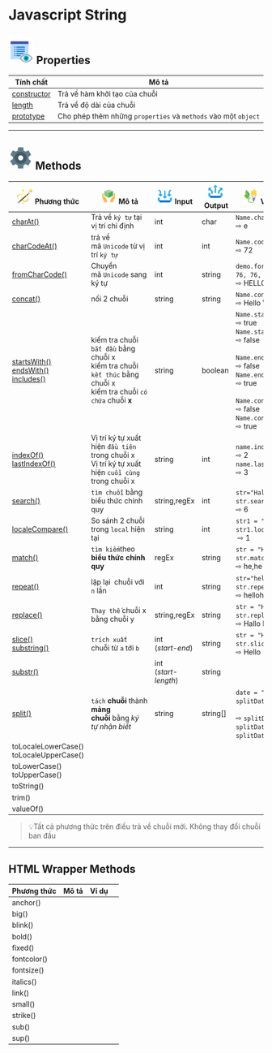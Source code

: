 # Javascript String

## <img src="https://raw.githubusercontent.com/Zenfection/Image/master/2021/04/24-13-17-07-icons8-show_property.png" title="" alt="icons8-show_property.png" width="50"> Properties

| Tính chất                                                                   | Mô tả                                                          |
| --------------------------------------------------------------------------- | -------------------------------------------------------------- |
| [constructor](https://www.w3schools.com/jsref/jsref_constructor_string.asp) | Trả về hàm khởi tạo của chuỗi                                  |
| [length](https://www.w3schools.com/jsref/jsref_length_string.asp)           | Trả về độ dài của chuỗi                                        |
| [prototype](https://www.w3schools.com/jsref/jsref_prototype_string.asp)     | Cho phép thêm những `properties` và `methods` vào một `object` |

---

## ![icons8-settings.png](https://raw.githubusercontent.com/Zenfection/Image/master/2021/04/24-13-18-15-icons8-settings.png) Methods

| ![icons8-magic_wand.png](https://raw.githubusercontent.com/Zenfection/Image/master/2021/04/24-15-21-11-icons8-magic_wand.png) Phương thức                                                                    | ![icons8-handle_with_care.png](https://raw.githubusercontent.com/Zenfection/Image/master/2021/04/24-15-19-20-icons8-handle_with_care.png) Mô tả | ![icons8-input.png](https://raw.githubusercontent.com/Zenfection/Image/master/2021/04/24-15-18-48-icons8-input.png) Input | ![icons8-output.png](https://raw.githubusercontent.com/Zenfection/Image/master/2021/04/24-15-18-39-icons8-output.png) Output | ![icons8-energy_saving_bulb.png](https://raw.githubusercontent.com/Zenfection/Image/master/2021/04/24-15-20-02-icons8-energy_saving_bulb.png) Ví dụ (`Name` = `Hello`)                                                                       |
| ------------------------------------------------------------------------------------------------------------------------------------------------------------------------------------------------------------ | ----------------------------------------------------------------------------------------------------------------------------------------------- | ------------------------------------------------------------------------------------------------------------------------- | ---------------------------------------------------------------------------------------------------------------------------- | -------------------------------------------------------------------------------------------------------------------------------------------------------------------------------------------------------------------------------------------- |
| [charAt()](https://www.w3schools.com/jsref/jsref_charat.asp)                                                                                                                                                 | Trả về `ký tự` tại vị trí chỉ định                                                                                                              | int                                                                                                                       | char                                                                                                                         | `Name.charAt[1]`<br>⇨ e                                                                                                                                                                                                                      |
| [charCodeAt()](https://www.w3schools.com/jsref/jsref_charcodeat.asp)                                                                                                                                         | trả về mã `Unicode` từ vị trí `ký tự`                                                                                                           | int                                                                                                                       | int                                                                                                                          | `Name.codePointAt(0)` <br>⇨ 72                                                                                                                                                                                                               |
| [fromCharCode()](https://www.w3schools.com/jsref/jsref_fromcharcode.asp)                                                                                                                                     | Chuyển mã `Unicode` sang ký tự                                                                                                                  | int                                                                                                                       | string                                                                                                                       | `demo.formCharCode(72, 69, 76, 76, 79)`<br>⇨ HELLO                                                                                                                                                                                           |
| [concat()](https://www.w3schools.com/jsref/jsref_concat_string.asp)                                                                                                                                          | nối 2 chuỗi                                                                                                                                     | string                                                                                                                    | string                                                                                                                       | `Name.concat("World")` <br>⇨ Hello World                                                                                                                                                                                                     |
| [startsWith()](https://www.w3schools.com/jsref/jsref_startswith.asp)<br>[endsWith()](https://www.w3schools.com/jsref/jsref_endswith.asp)<br>[includes()](https://www.w3schools.com/jsref/jsref_includes.asp) | kiểm tra chuỗi `bắt đầu` bằng chuỗi x<br>kiểm tra chuỗi `kết thúc` bằng chuỗi x<br>kiểm tra chuỗi `có chứa` chuỗi **x**                         | string                                                                                                                    | boolean                                                                                                                      | `Name.startsWith("He")`<br>⇨ true<br>`Name.startsWith("llo")`<br>⇨ false<br><br>`Name.endsWith("He")`<br>⇨ false<br>`Name.endsWith("llo")`<br>⇨ true<br><br>`Name.contentEquals("el")`<br>⇨ false<br>`Name.contentEquals("Hello")`<br>⇨ true |
| [indexOf()](https://www.w3schools.com/jsref/jsref_indexof.asp)<br>[lastIndexOf()](https://www.w3schools.com/jsref/jsref_lastindexof.asp)                                                                     | Vị trí ký tự xuất hiện `đầu tiên` trong chuỗi x<br>Vị trí ký tự xuất hiện `cuồi cùng` trong chuỗi x                                             | string                                                                                                                    | int                                                                                                                          | `name.indexOf("l")`<br>⇨ 2<br>`name.lastIndexOf("l")`<br>  ⇨ 3                                                                                                                                                                               |
| [search()](https://www.w3schools.com/jsref/jsref_search.asp)                                                                                                                                                 | `tìm chuỗi` bằng biểu thức chính quy                                                                                                            | string,regEx                                                                                                              | int                                                                                                                          | `str="Hallo Hell, hahihe"`<br>`str.search(/he/gi)`<br>⇨ 6                                                                                                                                                                                    |
| [localeCompare()](https://www.w3schools.com/jsref/jsref_localecompare.asp)                                                                                                                                   | So sánh 2 chuỗi trong `local` hiện tại                                                                                                          | string                                                                                                                    | int                                                                                                                          | `str1 = "abc"`,`str2 = "ab"`<br>`str1.localeCompare(str2)`<br> ⇨ 1                                                                                                                                                                           |
| [match()](https://www.w3schools.com/jsref/jsref_match.asp)                                                                                                                                                   | `tìm kiếm`theo **biểu thức chính quy**                                                                                                          | regEx                                                                                                                     | string                                                                                                                       | `str = "Hello hell, hahihe"`<br>`str.match(/he/g)`<br>⇨ he,he                                                                                                                                                                                |
| [repeat()](https://www.w3schools.com/jsref/jsref_repeat.asp)                                                                                                                                                 | lặp lại  chuỗi với `n` lần                                                                                                                      | int                                                                                                                       | string                                                                                                                       | `str="hello"`<br>`str.repeat(3)`<br>⇨ hellohellohello                                                                                                                                                                                        |
| [replace()](https://www.w3schools.com/jsref/jsref_replace.asp)                                                                                                                                               | `Thay thế` chuỗi x bằng chuỗi y                                                                                                                 | string,regEx                                                                                                              | string                                                                                                                       | `str = "Hello hell, hahihe"`<br>`str.replace("/he/gi",Ha)`<br>⇨ Hallo Hall, hahiHa                                                                                                                                                           |
| [slice()](https://www.w3schools.com/jsref/jsref_slice_string.asp)<br>[substring()](https://www.w3schools.com/jsref/jsref_substring.asp)<br>                                                                  | `trích xuất` chuỗi từ `a` tới `b`                                                                                                               | int<br>(*start-end*)                                                                                                      | string                                                                                                                       | `str = "Hello World"`<br>`str.slice(0,5)`<br>⇨ Hello                                                                                                                                                                                         |
| [substr()](https://www.w3schools.com/jsref/jsref_substr.asp)                                                                                                                                                 |                                                                                                                                                 | int<br>(*start-length*)                                                                                                   | string                                                                                                                       |                                                                                                                                                                                                                                              |
| [split()](https://www.w3schools.com/jsref/jsref_split.asp)                                                                                                                                                   | `tách` **chuỗi** thành **mảng chuỗi** bằng *ký tự nhận biết*                                                                                    | string                                                                                                                    | string[]                                                                                                                     | `date = "09/06/2001"`<br>`splitDate = date.split("/")`<br><br>⇨ `splitDate[0]` = 09<br>`splitDate[1]` = 06<br>`splitDate[2]` = 2001                                                                                                          |
| toLocaleLowerCase()<br>toLocaleUpperCase()                                                                                                                                                                   |                                                                                                                                                 |                                                                                                                           |                                                                                                                              |                                                                                                                                                                                                                                              |
| toLowerCase()<br>toUpperCase()                                                                                                                                                                               |                                                                                                                                                 |                                                                                                                           |                                                                                                                              |                                                                                                                                                                                                                                              |
| toString()                                                                                                                                                                                                   |                                                                                                                                                 |                                                                                                                           |                                                                                                                              |                                                                                                                                                                                                                                              |
| trim()                                                                                                                                                                                                       |                                                                                                                                                 |                                                                                                                           |                                                                                                                              |                                                                                                                                                                                                                                              |
| valueOf()                                                                                                                                                                                                    |                                                                                                                                                 |                                                                                                                           |                                                                                                                              |                                                                                                                                                                                                                                              |

> 💡Tất cả phương thức trên điều trả về chuỗi mới. Không thay đổi chuỗi ban đầu

---

## HTML Wrapper Methods

| Phương thức | Mô tả | Ví dụ |     |
| ----------- | ----- | ----- | --- |
| anchor()    |       |       |     |
| big()       |       |       |     |
| blink()     |       |       |     |
| bold()      |       |       |     |
| fixed()     |       |       |     |
| fontcolor() |       |       |     |
| fontsize()  |       |       |     |
| italics()   |       |       |     |
| link()      |       |       |     |
| small()     |       |       |     |
| strike()    |       |       |     |
| sub()       |       |       |     |
| sup()       |       |       |     |
